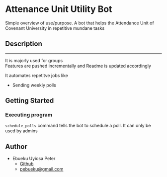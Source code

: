 # Attenance Unit Utility Bot

Simple overview of use/purpose.
A bot that helps the Attendance Unit of Covenant University in repetitive mundane tasks

## Description
--------
It is majorly used for groups  
Features are pushed incrementally and Readme is updated accordingly

It automates repetitve jobs like
* Sending weekly polls

## Getting Started

### Executing program
`schedule_polls` command tells the bot to schedule a poll. It can only be used by admins


## Author

* Ebueku Uyiosa Peter
    * [Github](https://github.com/HackerManPeter/)
    * pebueku@gmail.com